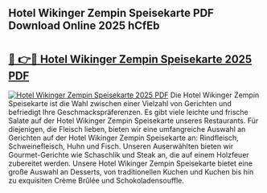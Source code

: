 ## Hotel Wikinger Zempin Speisekarte PDF Download Online 2025 hCfEb

# <h2><a href="http://gc70ll.nevu.top/?p=Hotel+Wikinger+Zempin+Speisekarte">🔗 👉🔴 Hotel Wikinger Zempin Speisekarte 2025 PDF</a></h2>

[![Hotel Wikinger Zempin Speisekarte 2025 PDF](https://i.imgur.com/dBaPXMq.png)](http://gc70ll.nevu.top/?p=Hotel+Wikinger+Zempin+Speisekarte)
Die Hotel Wikinger Zempin Speisekarte ist die Wahl zwischen einer Vielzahl von Gerichten und befriedigt Ihre Geschmackspräferenzen. Es gibt viele leichte und frische Salate auf der Hotel Wikinger Zempin Speisekarte unseres Restaurants. Für diejenigen, die Fleisch lieben, bieten wir eine umfangreiche Auswahl an Gerichten auf der Hotel Wikinger Zempin Speisekarte an: Rindfleisch, Schweinefleisch, Huhn und Fisch. Unseren Auserwählten bieten wir Gourmet-Gerichte wie Schaschlik und Steak an, die auf einem Holzfeuer zubereitet werden. Unsere Hotel Wikinger Zempin Speisekarte bietet eine große Auswahl an Desserts, von traditionellen Kuchen und Kuchen bis hin zu exquisiten Crème Brûlée und Schokoladensouffle.
